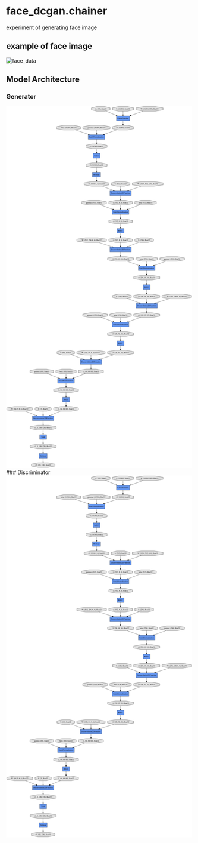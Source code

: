 # face_dcgan.chainer
experiment of generating face image

## example of face image
![face_data](https://raw.github.com/wiki/haru-256/face_dcgan.chainer/images/Yukio_Hatoyama_0001.jpg)

## Model Architecture
### Generator
<img src="https://github.com/haru-256/face_dcgan.chainer/blob/master/gen_graph.png" width="500px">
### Discriminator
<img src="https://github.com/haru-256/face_dcgan.chainer/blob/master/gen_graph.png" width="500px">

